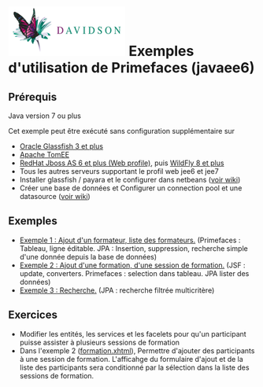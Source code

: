 [![alt text](/dav_logo_small.png "Davidson Consulting")](http://www.davidson.fr/)
Exemples d'utilisation de Primefaces (javaee6)
==================================

Prérequis
---------
Java version 7 ou plus

Cet exemple peut être exécuté sans configuration supplémentaire sur 
 - [Oracle Glassfish 3 et plus](https://glassfish.java.net/)
 - [Apache TomEE](http://tomee.apache.org/)
 - [RedHat Jboss AS 6 et plus (Web profile)](http://jbossas.jboss.org/downloads), puis [WildFly 8 et plus](http://wildfly.org/)
 - Tous les autres serveurs supportant le profil web jee6 et jee7
 - Installer glassfish / payara et le configurer dans netbeans ([voir wiki](https://github.com/marc-bouvier-dav/dav-jee-tuto/wiki/Installer-Payara-dans-Netbeans))
 - Créer une base de données et Configurer un connection pool et une datasource ([voir wiki](https://github.com/marc-bouvier-dav/dav-jee-tuto/wiki/Configuer-datasource---connection-pool-dans-Netbeans---Payara---Glassfish))

Exemples
--------

 - [Exemple 1 : Ajout d'un formateur, liste des formateurs.](./src/main/webapp/formateur/liste-formateurs.xhtml) (Primefaces : Tableau, ligne éditable. JPA : Insertion, suppression, recherche simple d'une donnée depuis la base de données)
 - [Exemple 2 : Ajout d'une formation, d'une session de formation.](./src/main/webapp/formateur/liste-formateurs.xhtml)  (JSF : update, converters. Primefaces : selection dans tableau. JPA lister des données)
 - [Exemple 3 : Recherche.](./src/main/webapp/session-formation/recherche-sessions.xhtml) (JPA : recherche filtrée multicritère)
 
Exercices
--------

 - Modifier les entités, les services et les facelets pour qu'un participant puisse assister à plusieurs sessions de formation
 - Dans l'exemple 2 ([formation.xhtml](./src/main/webapp/formation/formation.xhtml)), Permettre d'ajouter des participants à une session de formation. L'afficahge du formulaire d'ajout et de la liste des participants sera conditionné par la sélection dans la liste des sessions de formation.
